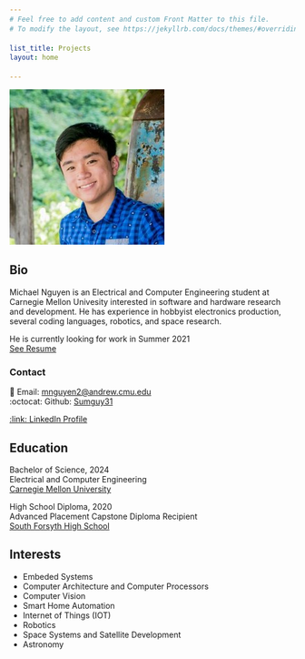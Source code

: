 ```yaml
---
# Feel free to add content and custom Front Matter to this file.
# To modify the layout, see https://jekyllrb.com/docs/themes/#overriding-theme-defaults

list_title: Projects
layout: home

---
```

![mnguyenHeadshot](pictures/headshot.jpg)
## Bio
Michael Nguyen is an Electrical and Computer Engineering student at Carnegie Mellon Univesity interested in software and hardware research and development.
He has experience in hobbyist electronics production, several coding languages, robotics, and space research.

He is currently looking for work in Summer 2021  
[See Resume](documents/mnguyen_resume.pdf)
### Contact
:e-mail: Email: [mnguyen2@andrew.cmu.edu](mailto:mnguyen2@andrew.cmu.edu)  
:octocat: Github: [Sumguy31](https://github.com/sumguy31)  
<div class="LI-profile-badge"  data-version="v1" data-size="medium" data-locale="en_US" data-type="horizontal" data-theme="light" data-vanity="michael-m-nguyen"><a class="LI-simple-link" href='https://www.linkedin.com/in/michael-m-nguyen?trk=profile-badge'>:link: LinkedIn Profile</a></div>

## Education
Bachelor of Science, 2024  
Electrical and Computer Engineering  
[Carnegie Mellon University](https://ece.cmu.edu)

High School Diploma, 2020  
Advanced Placement Capstone Diploma Recipient  
[South Forsyth High School](https://forsyth.k12.ga.us/sfhs)  

## Interests
 - Embeded Systems
 - Computer Architecture and Computer Processors
 - Computer Vision
 - Smart Home Automation
 - Internet of Things (IOT)
 - Robotics
 - Space Systems and Satellite Development
 - Astronomy
<script type="text/javascript" src="https://platform.linkedin.com/badges/js/profile.js" async defer></script>
